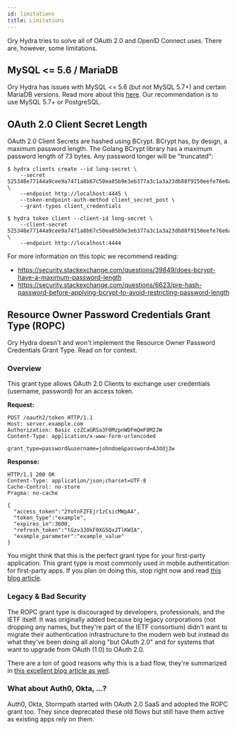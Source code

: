 ```yaml
---
id: limitations
title: Limitations
---
```


Ory Hydra tries to solve all of OAuth 2.0 and OpenID Connect uses. There are,
however, some limitations.

## MySQL <= 5.6 / MariaDB

Ory Hydra has issues with MySQL <= 5.6 (but not MySQL 5.7+) and certain MariaDB
versions. Read more about this [here](https://github.com/ory/hydra/issues/377).
Our recommendation is to use MySQL 5.7+ or PostgreSQL.

## OAuth 2.0 Client Secret Length

OAuth 2.0 Client Secrets are hashed using BCrypt. BCrypt has, by design, a
maximum password length. The Golang BCrypt library has a maximum password length
of 73 bytes. Any password longer will be "truncated":

```shell script
$ hydra clients create --id long-secret \
	--secret 525348e77144a9cee9a7471a8b67c50ea85b9e3eb377a3c1a3a23db88f9150eefe76e6a339fdbc62b817595f53d72549d9ebe36438f8c2619846b963e9f43a94 \
	--endpoint http://localhost:4445 \
	--token-endpoint-auth-method client_secret_post \
	--grant-types client_credentials

$ hydra token client --client-id long-secret \
	--client-secret 525348e77144a9cee9a7471a8b67c50ea85b9e3eb377a3c1a3a23db88f9150eefe76e6a3 \
	--endpoint http://localhost:4444
```

For more information on this topic we recommend reading:

- https://security.stackexchange.com/questions/39849/does-bcrypt-have-a-maximum-password-length
- https://security.stackexchange.com/questions/6623/pre-hash-password-before-applying-bcrypt-to-avoid-restricting-password-length

## Resource Owner Password Credentials Grant Type (ROPC)

Ory Hydra doesn't and won't implement the Resource Owner Password
Credentials Grant Type. Read on for context.

### Overview

This grant type allows OAuth 2.0 Clients to exchange user credentials (username,
password) for an access token.

**Request:**

```
POST /oauth2/token HTTP/1.1
Host: server.example.com
Authorization: Basic czZCaGRSa3F0MzpnWDFmQmF0M2JW
Content-Type: application/x-www-form-urlencoded

grant_type=password&username=johndoe&password=A3ddj3w
```

**Response:**

```
HTTP/1.1 200 OK
Content-Type: application/json;charset=UTF-8
Cache-Control: no-store
Pragma: no-cache

{
  "access_token":"2YotnFZFEjr1zCsicMWpAA",
  "token_type":"example",
  "expires_in":3600,
  "refresh_token":"tGzv3JOkF0XG5Qx2TlKWIA",
  "example_parameter":"example_value"
}
```

You might think that this is the perfect grant type for your first-party
application. This grant type is most commonly used in mobile authentication for
first-party apps. If you plan on doing this, stop right now and read
[this blog article](https://www.ory.sh/oauth2-for-mobile-app-spa-browser).

### Legacy & Bad Security

The ROPC grant type is discouraged by developers, professionals, and the IETF
itself. It was originally added because big legacy corporations (not dropping
any names, but they're part of the IETF consortium) didn't want to migrate
their authentication infrastructure to the modern web but instead do what
they've been doing all along "but OAuth 2.0" and for systems that want to
upgrade from OAuth (1.0) to OAuth 2.0.

There are a ton of good reasons why this is a bad flow, they're summarized in
[this excellent blog article as well](https://www.scottbrady91.com/OAuth/Why-the-Resource-Owner-Password-Credentials-Grant-Type-is-not-Authentication-nor-Suitable-for-Modern-Applications).

### What about Auth0, Okta, ...?

Auth0, Okta, Stormpath started with OAuth 2.0 SaaS and adopted the ROPC
grant too. They since deprecated these old flows but still have them active as
existing apps rely on them.
